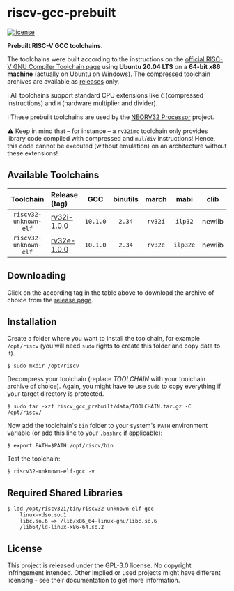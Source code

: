 # riscv-gcc-prebuilt

[![license](https://img.shields.io/github/license/stnolting/riscv-gcc-prebuilt)](https://github.com/stnolting/riscv-gcc-prebuilt/blob/master/LICENSE)

**Prebuilt RISC-V GCC toolchains.** 

The toolchains were built according to the instructions on the [official RISC-V GNU Compiler Toolchain page](https://github.com/riscv/riscv-gnu-toolchain)
using **Ubuntu 20.04 LTS** on a **64-bit x86 machine** (actually on Ubuntu on Windows). The compressed toolchain archives are available as [releases](https://github.com/stnolting/riscv-gcc-prebuilt/releases) only.

:information_source: All toolchains support standard CPU extensions like `C` (compressed instructions) and `M` (hardware multiplier and divider).

:information_source: These prebuilt toolchains are used by the [NEORV32 Processor](https://github.com/stnolting/neorv32) project.

:warning: Keep in mind that – for instance – a `rv32imc` toolchain only provides library code compiled with compressed and
`mul`/`div` instructions! Hence, this code cannot be executed (without emulation) on an architecture without these extensions!


## Available Toolchains

| Toolchain             | Release (tag)    | GCC      | binutils | march   | mabi | clib |
|:---------------------:|:-----------------|:--------:|:--------:|:-------:|:----:|:----:|
| `riscv32-unknown-elf` | [rv32i-1.0.0](https://github.com/stnolting/riscv-gcc-prebuilt/releases/tag/rv32i-1.0.0) | `10.1.0` | `2.34` | `rv32i` | `ilp32`  | newlib |
| `riscv32-unknown-elf` | [rv32e-1.0.0](https://github.com/stnolting/riscv-gcc-prebuilt/releases/tag/rv32e-1.0.0) | `10.1.0` | `2.34` | `rv32e` | `ilp32e` | newlib |


## Downloading

Click on the according tag in the table above to download the archive of choice from the [release page](https://github.com/stnolting/riscv-gcc-prebuilt/releases).


## Installation

Create a folder where you want to install the toolchain, for example `/opt/riscv` (you will need `sudo` rights to create this folder and copy data to it).

    $ sudo mkdir /opt/riscv

Decompress your toolchain (replace *TOOLCHAIN* with your toolchain archive of choice). Again, you might have to use `sudo` to copy everything if your target directory is protected.

    $ sudo tar -xzf riscv_gcc_prebuilt/data/TOOLCHAIN.tar.gz -C /opt/riscv/

Now add the toolchain's `bin` folder to your system's `PATH` environment variable (or add this line to your `.bashrc` if applicable):

    $ export PATH=$PATH:/opt/riscv/bin

Test the toolchain:

    $ riscv32-unknown-elf-gcc -v


## Required Shared Libraries

```
$ ldd /opt/riscv32i/bin/riscv32-unknown-elf-gcc
    linux-vdso.so.1
    libc.so.6 => /lib/x86_64-linux-gnu/libc.so.6
    /lib64/ld-linux-x86-64.so.2
```

## License

This project is released under the GPL-3.0 license. No copyright infringement intended.
Other implied or used projects might have different licensing - see their documentation to get more information.
